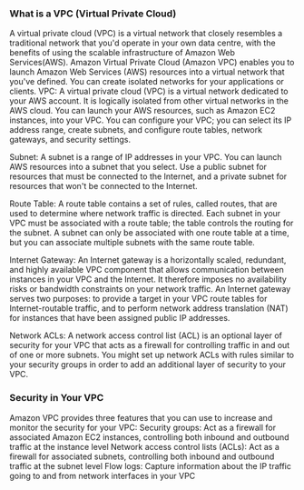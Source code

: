 ### What is a VPC (Virtual Private Cloud)
A virtual private cloud (VPC) is a virtual network that closely resembles a traditional network that you'd 
operate in your own data centre, with the benefits of using the scalable infrastructure of Amazon Web Services(AWS).
Amazon Virtual Private Cloud (Amazon VPC) enables you to launch Amazon Web Services (AWS) resources into a
virtual network that you've defined.
You can create isolated networks for your applications or clients.
VPC: A virtual private cloud (VPC) is a virtual network dedicated to your AWS account. It is logically 
isolated from other virtual networks in the AWS cloud. You can launch your AWS resources, such as Amazon
EC2 instances, into your VPC. You can configure your VPC; you can select its IP address range, create subnets,
and configure route tables, network gateways, and security settings.

Subnet: A subnet is a range of IP addresses in your VPC. You can launch AWS resources into a subnet that you 
select. Use a public subnet for resources that must be connected to the Internet, and a private subnet for 
resources that won't be connected to the Internet.

Route Table: A route table contains a set of rules, called routes, that are used to determine where network traffic is directed.
Each subnet in your VPC must be associated with a route table; the table controls the routing for the subnet. A subnet can only be associated with one route table at a time, but you can associate multiple subnets with the same route table.

Internet Gateway: An Internet gateway is a horizontally scaled, redundant, and highly available VPC component that allows communication between instances in your VPC and the Internet. It therefore imposes no availability risks or bandwidth constraints on your network traffic.
An Internet gateway serves two purposes: to provide a target in your VPC route tables for Internet-routable traffic, and to perform network address translation (NAT) for instances that have been assigned public IP addresses.

Network ACLs: A network access control list (ACL) is an optional layer of security for your VPC that acts as a firewall for controlling traffic in and out of one or more subnets. You might set up network ACLs with rules similar to your security groups in order to add an additional layer of security to your VPC.

### Security in Your VPC
Amazon VPC provides three features that you can use to increase and monitor the security for your VPC:
Security groups: Act as a firewall for associated Amazon EC2 instances, controlling both inbound and outbound traffic at the instance level
Network access control lists (ACLs): Act as a firewall for associated subnets, controlling both inbound and outbound traffic at the subnet level
Flow logs: Capture information about the IP traffic going to and from network interfaces in your VPC


